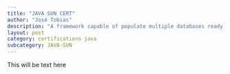 ```yaml
---
title: "JAVA SUN CERT"
author: "José Tobias"
description: "A framework capable of populate multiple databases ready for IR methods, utilizing algorithms such as steeming and ranking"
layout: post
category: certifications java
subcategory: JAVA-SUN
---
```


This will be text here
